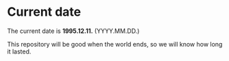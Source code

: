 # Current date

The current date is **1995.12.11.** (YYYY.MM.DD.)

This repository will be good when the world ends, so we will know how long it lasted.